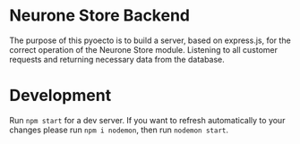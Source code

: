 # Neurone Store Backend

The purpose of this pyoecto is to build a server, based on express.js, for the correct operation of the Neurone Store module. Listening to all customer requests and returning necessary data from the database.

# Development

Run `npm start` for a dev server. If you want to refresh automatically to your changes please run `npm i nodemon`, then run `nodemon start`.
